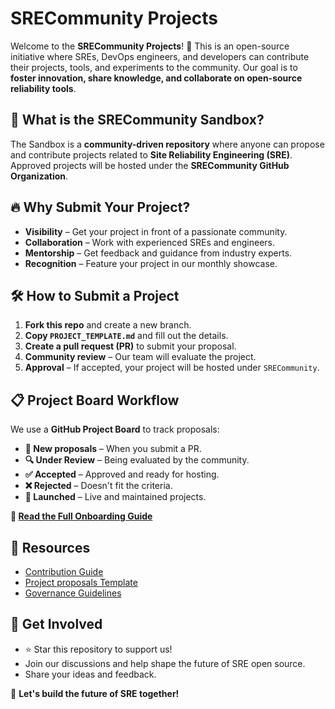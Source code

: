 # SRECommunity Projects

Welcome to the **SRECommunity Projects**! 🚀 This is an open-source initiative where SREs, DevOps engineers, and developers can contribute their projects, tools, and experiments to the community. 
Our goal is to **foster innovation, share knowledge, and collaborate on open-source reliability tools**.

## 📌 What is the SRECommunity Sandbox?
The Sandbox is a **community-driven repository** where anyone can propose and contribute projects related to **Site Reliability Engineering (SRE)**. Approved projects will be hosted under the **SRECommunity GitHub Organization**.

## 🔥 Why Submit Your Project?
- **Visibility** – Get your project in front of a passionate community.
- **Collaboration** – Work with experienced SREs and engineers.
- **Mentorship** – Get feedback and guidance from industry experts.
- **Recognition** – Feature your project in our monthly showcase.

## 🛠️ How to Submit a Project

1. **Fork this repo** and create a new branch.
2. **Copy `PROJECT_TEMPLATE.md`** and fill out the details.
3. **Create a pull request (PR)** to submit your proposal.
4. **Community review** – Our team will evaluate the project.
5. **Approval** – If accepted, your project will be hosted under `SRECommunity`.

## 📋 Project Board Workflow
We use a **GitHub Project Board** to track proposals:
- **📝 New proposals** – When you submit a PR.
- **🔍 Under Review** – Being evaluated by the community.
- **✅ Accepted** – Approved and ready for hosting.
- **❌ Rejected** – Doesn't fit the criteria.
- **🚀 Launched** – Live and maintained projects.
  
**📖 [Read the Full Onboarding Guide](ONBOARDING.md)**

## 📖 Resources
- [Contribution Guide](CONTRIBUTING.md)
- [Project proposals Template](PROJECT_TEMPLATE.md)
- [Governance Guidelines](GOVERNANCE.md)

## 🌟 Get Involved
- ⭐ Star this repository to support us!
- Join our discussions and help shape the future of SRE open source.
- Share your ideas and feedback.

🚀 **Let's build the future of SRE together!**
